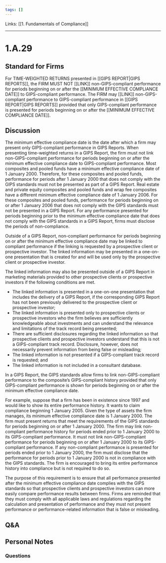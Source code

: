 ```yaml
---
tags: []
---
```

Links: [[1. Fundamentals of Compliance]]
___
# 1.A.29
## Standard for Firms
For TIME-WEIGHTED RETURNS presented in [[GIPS REPORT|GIPS REPORTS]], the FIRM MUST NOT [[LINK]] non-GIPS-compliant performance for periods beginning on or after the [[MINIMUM EFFECTIVE COMPLIANCE DATE]] to GIPS-compliant performance. The FIRM may [[LINK]] non-GIPS-compliant performance to GIPS-compliant performance in [[GIPS REPORT|GIPS REPORTS]] provided that only GIPS-compliant performance is presented for periods beginning on or after the [[MINIMUM EFFECTIVE COMPLIANCE DATE]].
## Discussion
The minimum effective compliance date is the date after which a firm may present only GIPS-compliant performance in GIPS Reports. When presenting time-weighted returns in a GIPS Report, the firm must not link non-GIPS-compliant performance for periods beginning on or after the minimum effective compliance date to GIPS-compliant performance. Most composites and pooled funds have a minimum effective compliance date of 1 January 2000. Therefore, for these composites and pooled funds, performance for periods after 1 January 2000 that does not comply with the GIPS standards must not be presented as part of a GIPS Report. Real estate and private equity composites and pooled funds and wrap fee composites have a different minimum effective compliance date of 1 January 2006. For these composites and pooled funds, performance for periods beginning on or after 1 January 2006 that does not comply with the GIPS standards must not be presented in a GIPS Report. For any performance presented for periods beginning prior to the minimum effective compliance date that does not comply with the GIPS standards in a GIPS Report, firms must disclose the periods of non-compliance.

Outside of a GIPS Report, non-compliant performance for periods beginning on or after the minimum effective compliance date may be linked to compliant performance if the linking is requested by a prospective client or prospective investor. The linked information may be presented in a one-on-one presentation that is created for and will be used only by the prospective client or prospective investor.

The linked information may also be presented outside of a GIPS Report in marketing materials provided to other prospective clients or prospective investors if the following conditions are met.
- The linked information is presented in a one-on-one presentation that includes the delivery of a GIPS Report, if the corresponding GIPS Report has not been previously delivered to the prospective client or prospective investor;
- The linked information is presented only to prospective clients or prospective investors who the firm believes are sufficiently knowledgeable about investments and can understand the relevance and limitations of the track record being presented;
- There are sufficient disclosures regarding the linked information so that prospective clients and prospective investors understand that this is not a GIPS-compliant track record. Disclosure, however, does not necessarily prevent information from being false or misleading;
- The linked information is not presented if a GIPS-compliant track record is requested; and
- The linked information is not included in a consultant database.

In a GIPS Report, the GIPS standards allow firms to link non-GIPS-compliant performance to the composite’s GIPS-compliant history provided that only GIPS-compliant performance is shown for periods beginning on or after the minimum effective compliance date.

For example, suppose that a firm has been in existence since 1997 and would like to show its entire performance history. It wants to claim compliance beginning 1 January 2005. Given the type of assets the firm manages, its minimum effective compliance date is 1 January 2000. The firm must present returns that meet the requirements of the GIPS standards for periods beginning on or after 1 January 2000. The firm may link non-compliant performance history for periods ended prior to 1 January 2000 to its GIPS-compliant performance. It must not link non-GIPS-compliant performance for periods beginning on or after 1 January 2000 to its GIPS-compliant performance. If any non-compliant performance is presented for periods ended prior to 1 January 2000, the firm must disclose that the performance for periods prior to 1 January 2000 is not in compliance with the GIPS standards. The firm is encouraged to bring its entire performance history into compliance but is not required to do so.

The purpose of this requirement is to ensure that all performance presented after the minimum effective compliance date complies with the GIPS standards so that prospective clients and prospective investors can more easily compare performance results between firms. Firms are reminded that they must comply with all applicable laws and regulations regarding the calculation and presentation of performance and they must not present performance or performance-related information that is false or misleading.
## Q&A

## Personal Notes

### Questions